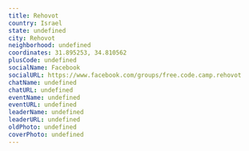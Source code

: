 ```yaml
---
title: Rehovot
country: Israel
state: undefined
city: Rehovot
neighborhood: undefined
coordinates: 31.895253, 34.810562
plusCode: undefined
socialName: Facebook
socialURL: https://www.facebook.com/groups/free.code.camp.rehovot
chatName: undefined
chatURL: undefined
eventName: undefined
eventURL: undefined
leaderName: undefined
leaderURL: undefined
oldPhoto: undefined
coverPhoto: undefined
---
```

